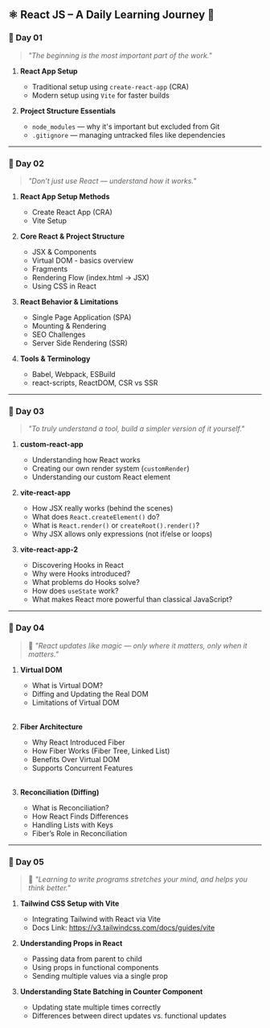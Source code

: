 <h2>⚛️ React JS – A Daily Learning Journey 🚀</h2>

<h3>📅 Day 01</h3>

> _"The beginning is the most important part of the work."_

1.  **React App Setup**

    - Traditional setup using `create-react-app` (CRA)
    - Modern setup using `Vite` for faster builds
      <br />

2.  **Project Structure Essentials**

    - `node_modules` — why it's important but excluded from Git
    - `.gitignore` — managing untracked files like dependencies

---

<h3>📅 Day 02</h3>

> _"Don’t just use React — understand how it works."_

1.  **React App Setup Methods**

    - Create React App (CRA)
    - Vite Setup
      <br />

2.  **Core React & Project Structure**

    - JSX & Components
    - Virtual DOM - basics overview
    - Fragments
    - Rendering Flow (index.html → JSX)
    - Using CSS in React
      <br />

3.  **React Behavior & Limitations**

    - Single Page Application (SPA)
    - Mounting & Rendering
    - SEO Challenges
    - Server Side Rendering (SSR)
      <br />

4.  **Tools & Terminology**

    - Babel, Webpack, ESBuild
    - react-scripts, ReactDOM, CSR vs SSR

---

<h3>📅 Day 03</h3>

> _"To truly understand a tool, build a simpler version of it yourself."_

1.  **custom-react-app**

    - Understanding how React works
    - Creating our own render system (`customRender`)
    - Understanding our custom React element
      <br />

2.  **vite-react-app**

    - How JSX really works (behind the scenes)
    - What does `React.createElement()` do?
    - What is `React.render()` or `createRoot().render()`?
    - Why JSX allows only expressions (not if/else or loops)
      <br />

3.  **vite-react-app-2**

    - Discovering Hooks in React
    - Why were Hooks introduced?
    - What problems do Hooks solve?
    - How does `useState` work?
    - What makes React more powerful than classical JavaScript?

---

<h3>📅 Day 04</h3>

> 🌟 _"React updates like magic — only where it matters, only when it matters."_

1. **Virtual DOM**

   - What is Virtual DOM?
   - Diffing and Updating the Real DOM
   - Limitations of Virtual DOM  
     <br />

2. **Fiber Architecture**

   - Why React Introduced Fiber
   - How Fiber Works (Fiber Tree, Linked List)
   - Benefits Over Virtual DOM
   - Supports Concurrent Features  
     <br />

3. **Reconciliation (Diffing)**

   - What is Reconciliation?
   - How React Finds Differences
   - Handling Lists with Keys
   - Fiber’s Role in Reconciliation

---

<h3>📅 Day 05</h3>

> 🌟 _"Learning to write programs stretches your mind, and helps you think better."_

1. **Tailwind CSS Setup with Vite**

   - Integrating Tailwind with React via Vite
   - Docs Link: https://v3.tailwindcss.com/docs/guides/vite
     <br />

2. **Understanding Props in React**

   - Passing data from parent to child
   - Using props in functional components
   - Sending multiple values via a single prop
     <br />

3. **Understanding State Batching in Counter Component**
   - Updating state multiple times correctly
   - Differences between direct updates vs. functional updates

